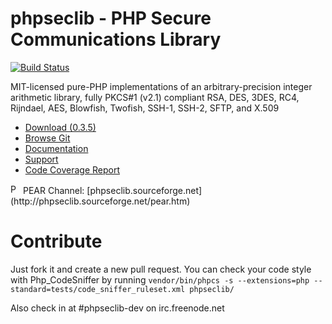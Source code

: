 # phpseclib - PHP Secure Communications Library

[![Build Status](https://secure.travis-ci.org/phpseclib/phpseclib.png?branch=master)](http://travis-ci.org/phpseclib/phpseclib)

MIT-licensed pure-PHP implementations of an arbitrary-precision integer
arithmetic library, fully PKCS#1 (v2.1) compliant RSA, DES, 3DES, RC4, Rijndael,
AES, Blowfish, Twofish, SSH-1, SSH-2, SFTP, and X.509

* [Download (0.3.5)](http://sourceforge.net/projects/phpseclib/files/phpseclib0.3.5.zip/download)
* [Browse Git](https://github.com/phpseclib/phpseclib)
* [Documentation](http://phpseclib.sourceforge.net/)
* [Support](http://www.frostjedi.com/phpbb/viewforum.php?f=46)
* [Code Coverage Report](http://phpseclib.bantux.org/code_coverage/latest/)

<img src="http://phpseclib.sourceforge.net/pear-icon.png" alt="PEAR Channel" width="16" height="16">
PEAR Channel: [phpseclib.sourceforge.net](http://phpseclib.sourceforge.net/pear.htm)

# Contribute
Just fork it and create a new pull request.
You can check your code style with Php_CodeSniffer by running `vendor/bin/phpcs -s --extensions=php --standard=tests/code_sniffer_ruleset.xml phpseclib/`

Also check in at #phpseclib-dev on irc.freenode.net
